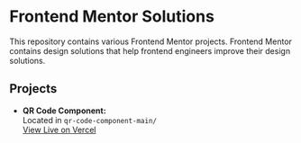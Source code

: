 # Frontend Mentor Solutions

This repository contains various Frontend Mentor projects.
Frontend Mentor contains design solutions that help frontend engineers improve their design solutions.

## Projects

- **QR Code Component:**  
  Located in `qr-code-component-main/`  
  [View Live on Vercel](https://frontend-mentor-solutions-git-master-angie-254s-projects.vercel.app/)

